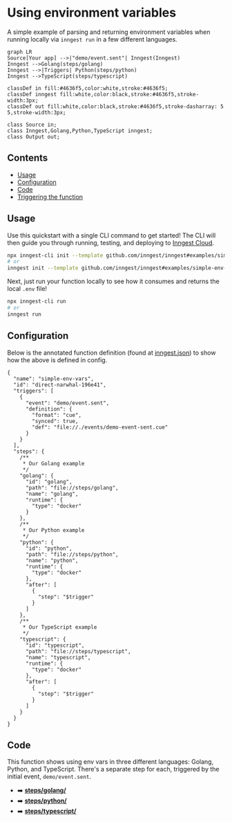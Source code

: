 # Using environment variables

<!-- Insert a short summary of the function. It should be no longer than a single paragraph -->

A simple example of parsing and returning environment variables when running locally via `inngest run` in a few different languages.

<!-- Define a flowchart to visually show how the function will work -->
<!-- https://mermaid.live/ is a great tool for this, and docs are at https://mermaid-js.github.io/mermaid/#/flowchart -->

```mermaid
graph LR
Source[Your app] -->|"demo/event.sent"| Inngest(Inngest)
Inngest -->Golang(steps/golang)
Inngest -->|Triggers| Python(steps/python)
Inngest -->TypeScript(steps/typescript)

classDef in fill:#4636f5,color:white,stroke:#4636f5;
classDef inngest fill:white,color:black,stroke:#4636f5,stroke-width:3px;
classDef out fill:white,color:black,stroke:#4636f5,stroke-dasharray: 5 5,stroke-width:3px;

class Source in;
class Inngest,Golang,Python,TypeScript inngest;
class Output out;
```

<!-- To go along with the visual diagram, you can optionally add some numbered steps here to show the same flow -->
<!-- This may not always be required or appropriate, e.g. if there are some async actions happening -->

## Contents

<!-- A table of contents for your example, covering a few key areas -->

- [Usage](#usage)
- [Configuration](#configuration)
- [Code](#code)
- [Triggering the function](#triggering-the-function)

## Usage

<!-- A quick view of how to get started with the template. -->
<!-- The CLI can guide them -->

Use this quickstart with a single CLI command to get started! The CLI will then guide you through running, testing, and deploying to [Inngest Cloud](https://inngest.com/sign-up?ref=github-example).

```sh
npx inngest-cli init --template github.com/inngest/inngest#examples/simple-env-vars
# or
inngest init --template github.com/inngest/inngest#examples/simple-env-vars
```

Next, just run your function locally to see how it consumes and returns the local `.env` file!

```sh
npx inngest-cli run
# or
inngest run
```

## Configuration

<!-- An annotated version of the `inngest.json|cue` file to help the user firm up the understanding of how the config works.-->

Below is the annotated function definition (found at [inngest.json](/inngest.json)) to show how the above is defined in config.

```jsonc
{
  "name": "simple-env-vars",
  "id": "direct-narwhal-196e41",
  "triggers": [
    {
      "event": "demo/event.sent",
      "definition": {
        "format": "cue",
        "synced": true,
        "def": "file://./events/demo-event-sent.cue"
      }
    }
  ],
  "steps": {
    /**
     * Our Golang example
     */
    "golang": {
      "id": "golang",
      "path": "file://steps/golang",
      "name": "golang",
      "runtime": {
        "type": "docker"
      }
    },
    /**
     * Our Python example
     */
    "python": {
      "id": "python",
      "path": "file://steps/python",
      "name": "python",
      "runtime": {
        "type": "docker"
      },
      "after": [
        {
          "step": "$trigger"
        }
      ]
    },
    /**
     * Our TypeScript example
     */
    "typescript": {
      "id": "typescript",
      "path": "file://steps/typescript",
      "name": "typescript",
      "runtime": {
        "type": "docker"
      },
      "after": [
        {
          "step": "$trigger"
        }
      ]
    }
  }
}
```

## Code

This function shows using env vars in three different languages: Golang, Python, and TypeScript. There's a separate step for each, triggered by the initial event, `demo/event.sent`.

<!-- A brief summary of where to find the various steps in the code and any other interesting configuration -->

- ➡️ [**steps/golang/**](steps/golang)
- ➡️ [**steps/python/**](steps/python)
- ➡️ [**steps/typescript/**](steps/typescript)
